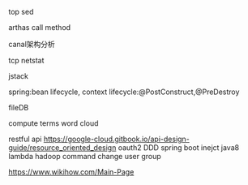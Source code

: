 top sed

arthas call method

canal架构分析

tcp netstat

jstack

spring:bean lifecycle, context lifecycle:@PostConstruct,@PreDestroy

fileDB

compute terms word cloud

restful api
https://google-cloud.gitbook.io/api-design-guide/resource_oriented_design
oauth2
DDD
spring boot inejct
java8 lambda
hadoop command change user group

https://www.wikihow.com/Main-Page
